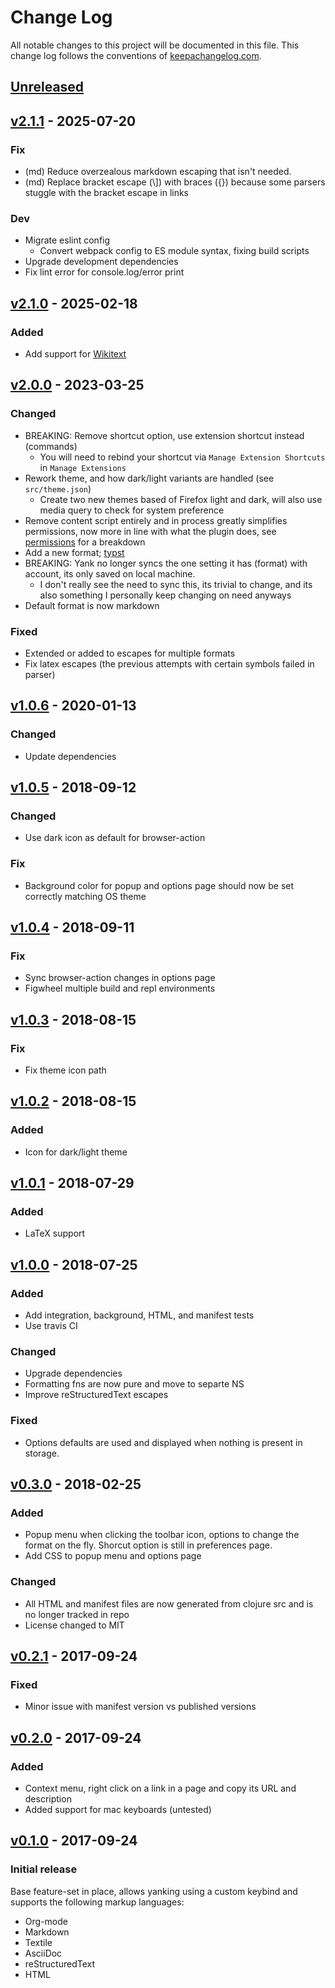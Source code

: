 # Change Log

All notable changes to this project will be documented in this file. This change
log follows the conventions of [keepachangelog.com](http://keepachangelog.com/).

## [Unreleased]

## [v2.1.1] - 2025-07-20
### Fix

- (md) Reduce overzealous markdown escaping that isn't needed.
- (md) Replace bracket escape (\\]) with braces ({}) because some parsers stuggle
  with the bracket escape in links

### Dev

- Migrate eslint config
  - Convert webpack config to ES module syntax, fixing build scripts
- Upgrade development dependencies
- Fix lint error for console.log/error print

## [v2.1.0] - 2025-02-18
### Added

- Add support for [Wikitext](https://en.wikipedia.org/wiki/Help:Wikitext)

## [v2.0.0] - 2023-03-25
### Changed
- BREAKING: Remove shortcut option, use extension shortcut instead (commands)
  - You will need to rebind your shortcut via `Manage Extension Shortcuts` in `Manage Extensions`
- Rework theme, and how dark/light variants are handled (see `src/theme.json`)
  - Create two new themes based of Firefox light and dark, will also use media query to check for system preference
- Remove content script entirely and in process greatly simplifies permissions,
  now more in line with what the plugin does, see
  [permissions](README.md#permissions) for a breakdown
- Add a new format; [typst](https://typst.app/)
- BREAKING: Yank no longer syncs the one setting it has (format) with account, its only saved on local machine.
  - I don't really see the need to sync this, its trivial to change, and its also something I personally keep changing on need anyways
- Default format is now markdown

### Fixed
- Extended or added to escapes for multiple formats
- Fix latex escapes (the previous attempts with certain symbols failed in parser)

## [v1.0.6] - 2020-01-13
### Changed
- Update dependencies

## [v1.0.5] - 2018-09-12
### Changed
- Use dark icon as default for browser-action

### Fix
- Background color for popup and options page should now be set correctly matching OS theme

## [v1.0.4] - 2018-09-11
### Fix
- Sync browser-action changes in options page
- Figwheel multiple build and repl environments

## [v1.0.3] - 2018-08-15
### Fix
- Fix theme icon path

## [v1.0.2] - 2018-08-15
### Added
- Icon for dark/light theme

## [v1.0.1] - 2018-07-29
### Added
- LaTeX support

## [v1.0.0] - 2018-07-25
### Added
- Add integration, background, HTML, and manifest tests
- Use travis CI

### Changed
- Upgrade dependencies
- Formatting fns are now pure and move to separte NS
- Improve reStructuredText escapes

### Fixed
- Options defaults are used and displayed when nothing is present in storage.

## [v0.3.0] - 2018-02-25
### Added
- Popup menu when clicking the toolbar icon, options to change the format on the
  fly. Shorcut option is still in preferences page.
- Add CSS to popup menu and options page

### Changed
- All HTML and manifest files are now generated from clojure src and is no
  longer tracked in repo
- License changed to MIT

## [v0.2.1] - 2017-09-24
### Fixed
- Minor issue with manifest version vs published versions

## [v0.2.0] - 2017-09-24
### Added
- Context menu, right click on a link in a page and copy its URL and description
- Added support for mac keyboards (untested)

## [v0.1.0] - 2017-09-24
### Initial release
Base feature-set in place, allows yanking using a custom keybind and supports
the following markup languages:
- Org-mode
- Markdown
- Textile
- AsciiDoc
- reStructuredText
- HTML

[Unreleased]: https://github.com/roosta/yank/compare/v2.1.1...HEAD
[v2.1.1]: https://github.com/roosta/yank/compare/v2.1.0...v2.1.1
[v2.1.0]: https://github.com/roosta/yank/compare/v2.0.0...v2.1.0
[v2.0.0]: https://github.com/roosta/yank/compare/v1.0.6...v2.0.0
[v1.0.6]: https://github.com/roosta/yank/compare/v1.0.5...v1.0.6
[v1.0.5]: https://github.com/roosta/yank/compare/v1.0.4...v1.0.5
[v1.0.4]: https://github.com/roosta/yank/compare/v1.0.3...v1.0.4
[v1.0.3]: https://github.com/roosta/yank/compare/v1.0.2...v1.0.3
[v1.0.2]: https://github.com/roosta/yank/compare/v1.0.1...v1.0.2
[v1.0.1]: https://github.com/roosta/yank/compare/v1.0.0...v1.0.1
[v1.0.0]: https://github.com/roosta/yank/compare/v0.3.0...v1.0.0
[v0.3.0]: https://github.com/roosta/yank/compare/v0.2.1...v0.3.0
[v0.2.1]: https://github.com/roosta/yank/compare/v0.2.0...v0.2.1
[v0.2.0]: https://github.com/roosta/yank/compare/v0.1.0...v0.2.0
[v0.1.0]: https://github.com/roosta/yank/compare/v0.1.0...main
